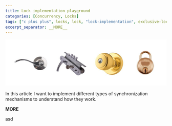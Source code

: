 ```yaml
---
title: Lock implementation playground
categories: [Concurrency, Locks]
tags: ["c plus plus", locks, lock, "lock-implementation", exclusive-lock, shared-lock, semaphore, mutex, conditional-lock]
excerpt_separator: __MORE__
---
```


![Lock Types](/assets/img/content/img.jpg)

In this article I want to implement different types of synchronization mechanisms to understand how they work.

__MORE__

asd